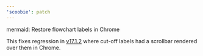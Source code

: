 ```yaml
---
'scoobie': patch
---
```


mermaid: Restore flowchart labels in Chrome

This fixes regression in [v17.1.2](https://github.com/seek-oss/scoobie/releases/tag/v17.1.2) where cut-off labels had a scrollbar rendered over them in Chrome.
